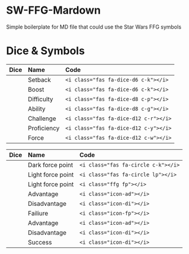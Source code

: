 <link rel="stylesheet" type="text/css" href="./tree/main/icons/css/icons.min.css"/>

# SW-FFG-Mardown
Simple boilerplate for MD file that could use the Star Wars FFG symbols

# Dice & Symbols

| Dice | Name | Code |
|:----:|:-----|:---|
| <i class="fas fa-dice-d6 c-k"></i> | Setback | `<i class="fas fa-dice-d6 c-k"></i>` |
| <i class="fas fa-dice-d6 c-b"></i> | Boost | `<i class="fas fa-dice-d6 c-k"></i>` |
| <i class="fas fa-dice-d8 c-p"></i> | Difficulty | `<i class="fas fa-dice-d8 c-p"></i>` |
| <i class="fas fa-dice-d8 c-g"></i> | Ability | `<i class="fas fa-dice-d8 c-g"></i>` |
| <i class="fas fa-dice-d12 c-r"></i> | Challenge | `<i class="fas fa-dice-d12 c-r"></i>` |
| <i class="fas fa-dice-d12 c-y"></i> | Proficiency | `<i class="fas fa-dice-d12 c-y"></i>` |
| <i class="fas fa-dice-d12 c-w"></i> | Force | `<i class="fas fa-dice-d12 c-w"></i>` |

| Dice | Name | Code |
|:----:|:-----|:---|
| <i class="fas fa-circle c-k"></i> | Dark force point | `<i class="fas fa-circle c-k"></i>` |
| <i class="fas fa-circle lp"></i> | Light force point | `<i class="fas fa-circle lp"></i>` |
| <i class="ffg fp"></i> | Light force point | `<i class="ffg fp"></i>` |
| <i class="icon-ad"></i> | Advantage | `<i class="icon-ad"></i>` |
| <i class="icon-di"></i> | Disadvantage | `<i class="icon-di"></i>` |
| <i class="icon-fa"></i> | Failiure | `<i class="icon-fp"></i>` |
| <i class="icon-tr"></i> | Advantage | `<i class="icon-ad"></i>` |
| <i class="icon-de"></i> | Disadvantage | `<i class="icon-di"></i>` |
| <i class="icon-su"></i> | Success | `<i class="icon-di"></i>` |
